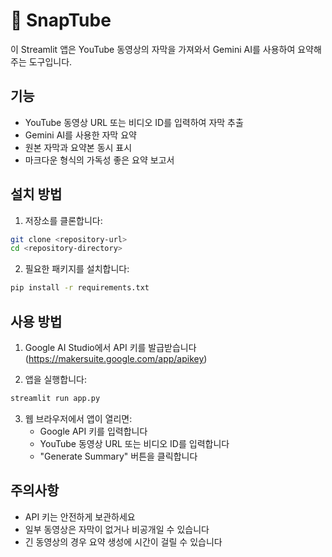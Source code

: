 # 📄 SnapTube

이 Streamlit 앱은 YouTube 동영상의 자막을 가져와서 Gemini AI를 사용하여 요약해주는 도구입니다.

## 기능

- YouTube 동영상 URL 또는 비디오 ID를 입력하여 자막 추출
- Gemini AI를 사용한 자막 요약
- 원본 자막과 요약본 동시 표시
- 마크다운 형식의 가독성 좋은 요약 보고서

## 설치 방법

1. 저장소를 클론합니다:
```bash
git clone <repository-url>
cd <repository-directory>
```

2. 필요한 패키지를 설치합니다:
```bash
pip install -r requirements.txt
```

## 사용 방법

1. Google AI Studio에서 API 키를 발급받습니다 (https://makersuite.google.com/app/apikey)

2. 앱을 실행합니다:
```bash
streamlit run app.py
```

3. 웹 브라우저에서 앱이 열리면:
   - Google API 키를 입력합니다
   - YouTube 동영상 URL 또는 비디오 ID를 입력합니다
   - "Generate Summary" 버튼을 클릭합니다

## 주의사항

- API 키는 안전하게 보관하세요
- 일부 동영상은 자막이 없거나 비공개일 수 있습니다
- 긴 동영상의 경우 요약 생성에 시간이 걸릴 수 있습니다 
